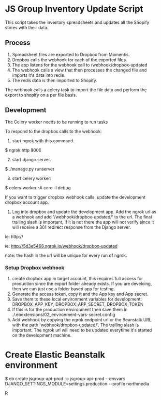 # JS Group Inventory Update Script

This script takes the inventory spreadsheets and updates all the Shopify stores with their data.

## Process

1. Spreadsheet files are exported to Dropbox from Momentis.
2. Dropbox calls the webhook for each of the exported files.
3. The app listens for the webhook call to /webhook/dropbox-updated
4. The webhook calls a view that then processes the changed file and imports it's data into redis
5. The redis data is then imported to Shopify.

The webhook calls a celery task to import the file data and perform the export to shopify on a per file basis.

## Development

The Celery worker needs to be running to run tasks

To respond to the dropbox calls to the webhook:

1. start ngrok with this command.

$ ngrok http 8000

2. start django server.

$ ./manage.py runserver

3. start celery worker:

$ celery worker -A core -l debug

If you want to trigger dropbox webhook calls. update the development dropbox account app.

1. Log into dropbox and update the development app. Add the ngrok url as a webhook and add '/webhook/dropbox-updated/' to the url. The final trailing slash is important, if it is not there the app will not verify since it will receive a 301 redirect response from the Django server.

ie: http://

ie: http://5d3e5468.ngrok.io/webhook/dropbox-updated

note: the hash in the url will be unique for every run of ngrok.

### Setup Dropbox webhook

1. create dropbox app in target account, this requires full access for production since the export folder already exists. If you are develoing, then we can just use a folder based app for testing.
2. Generate the access token, copy it and the App key and App secret.
3. Save them to these local environment variables for development: DROPBOX_APP_KEY, DROPBOX_APP_SECRET, DROPBOX_TOKEN
4. If this is for the production environment then save them in ./.ebextensions/02_environment-vars-secret.config
5. Add webhook by copying the ngrok endpoint url or the Beanstalk URL with the path 'webhook/dropbox-updated/'. The trailing slash is important. The ngrok url will need to be updated everytime it's started on the development machine.




# Create Elastic Beanstalk environment
$ eb create jsgroup-api-prod -c jsgroup-api-prod --envvars DJANGO_SETTINGS_MODULE=settings.production --profile northmedia

R
